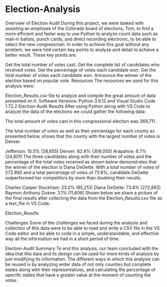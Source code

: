 # Election-Analysis

Overview of Election Audit
During this project, we were tasked with assisting an employee of the Colorado board of elections, Tom, to find a more efficient and faster way to use Python to analyze count data such as mail-in ballots, punch cards, and direct recording electronic, to be able to select the new congressman. In order to achieve this goal without any problem, we were told certain key points to analyze and detail to achieve a better result. These key points are:

Get the total number of votes cast.
Get the complete list of candidates who received votes.
Get the percentage of votes each candidate won.
Get the total number of votes each candidate won.
Announce the winner of the election based on popular vote.
Resources
The resources we used for this analysis were:

Election_Results.csv file to analyze and compile the great amount of data presented on it.
Software Versions: Python 3.9.12 and Visual Studio Code 1.72.2
Election-Audit Results
After using Python along with VS Code to analyze the data of the elections we could gather the following data:

The total amount of votes cast in this congressional election was 369,711.

The total number of votes as well as their percentage for each county as presented below, shows that the county with the largest number of votes is Denver.

Jefferson: 10.5% (38,855)
Denver: 82.8% (306,055)
Arapahoe: 6.7% (24,801)
The three candidates along with their number of votes and the percentage of the total votes received as shown below demonstrates that the winner of the election is Diana DeGette. With a total number of votes of 272.892 and a total percentage of votes of 73.8%, candidate DeGette outperformed her competitors by more than doubling their results.

Charles Casper Stockham: 23.0% (85,213)
Diana DeGette: 73.8% (272,892)
Raymon Anthony Doane: 3.1% (11,606)
Shown below we share a picture of the final results after collecting the data from the Election_Results.csv file as a text_file in VS Code.

Election_Results

Challenges
Some of the challenges we faced during the analysis and collection of this data were to be able to read and write a CSV file in the VS Code editor and be able to code in a simple, understandable, and effective way all the information we had in a short period of time.

Election-Audit Summary
To end this analysis, our team concluded with the idea that this data and its design can be used for more kinds of analysis by just modifying its information. The different ways in which this analysis can be reused is by analyzing wider data of not only counties but complete states along with their representatives, and calculating the percentage of specific states that have a greater value at the moment of counting the votes.
